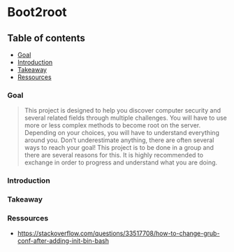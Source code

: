 # Boot2root

## Table of contents
* [Goal](#Goal)
* [Introduction](#Introduction)
* [Takeaway](#Takeaway)
* [Ressources](#Ressources)

### Goal
>  This project is designed to help you discover computer security and several related fields
through multiple challenges.
You will have to use more or less complex methods to become root on the server. Depending on your choices, you will have to understand everything around you. Don’t
underestimate anything, there are often several ways to reach your goal!
This project is to be done in a group and there are several reasons for this. It is highly
recommended to exchange in order to progress and understand what you are doing.


### Introduction
>

### Takeaway


### Ressources
* https://stackoverflow.com/questions/33517708/how-to-change-grub-conf-after-adding-init-bin-bash
